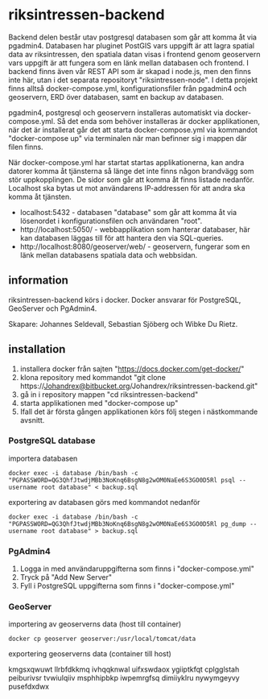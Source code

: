 # riksintressen-backend

Backend delen består utav postgresql databasen som går att komma åt via pgadmin4. Databasen har pluginet PostGIS vars uppgift är att lagra spatial data av riksintressen, den spatiala datan visas i frontend genom geoservern vars uppgift är att fungera som en länk mellan databasen och frontend. I backend finns även vår REST API som är skapad i node.js, men den finns inte här, utan i det separata repositoryt "riksintressen-node". I detta projekt finns alltså docker-compose.yml, konfigurationsfiler från pgadmin4 och geoservern, ERD över databasen, samt en backup av databasen.

pgadmin4, postgresql och geoservern installeras automatiskt via docker-compose.yml. Så det enda som behöver installeras är docker applikationen, när det är installerat går det att starta docker-compose.yml via kommandot "docker-compose up" via terminalen när man befinner sig i mappen där filen finns.

När docker-compose.yml har startat startas applikationerna, kan andra datorer komma åt tjänsterna så länge det inte finns någon brandvägg som stör uppkopplingen. De sidor som går att komma åt finns listade nedanför. Localhost ska bytas ut mot användarens IP-addressen för att andra ska komma åt tjänsten.
* localhost:5432 - databasen "database" som går att komma åt via lösenordet i konfigurationsfilen och användaren "root".
* http://localhost:5050/ - webbapplikation som hanterar databaser, här kan databasen läggas till för att hantera den via SQL-queries.
* http://localhost:8080/geoserver/web/ - geoservern, fungerar som en länk mellan databasens spatiala data och webbsidan.

## information

riksintressen-backend körs i docker. Docker ansvarar för PostgreSQL, GeoServer och PgAdmin4.

Skapare: Johannes Seldevall, Sebastian Sjöberg och Wibke Du Rietz.

## installation

1. installera docker från sajten "https://docs.docker.com/get-docker/"
2. klona repository med kommandot "git clone https://Johandrex@bitbucket.org/Johandrex/riksintressen-backend.git"
3. gå in i repository mappen "cd riksintressen-backend"
4. starta applikationen med "docker-compose up"
5. Ifall det är första gången applikationen körs följ stegen i nästkommande avsnitt.

### PostgreSQL database
importera databasen

    docker exec -i database /bin/bash -c "PGPASSWORD=QG3QhfJtwdjMBb3NoKnq6BsgN8g2wOM0NaEe6S3GO0D5Rl psql --username root database" < backup.sql

exportering av databasen görs med kommandot nedanför

    docker exec -i database /bin/bash -c "PGPASSWORD=QG3QhfJtwdjMBb3NoKnq6BsgN8g2wOM0NaEe6S3GO0D5Rl pg_dump --username root database" > backup.sql

### PgAdmin4
1. Logga in med användaruppgifterna som finns i "docker-compose.yml"
2. Tryck på "Add New Server"
3. Fyll i PostgreSQL uppgifterna som finns i "docker-compose.yml"

### GeoServer
importering av geoserverns data (host till container)

    docker cp geoserver geoserver:/usr/local/tomcat/data

exportering geoserverns data (container till host)

kmgsxqwuwt llrbfdkkmq ivhqqknwal uifxswdaox ygiiptkfqt cplgglstah
peiburivsr tvwiulqiiv msphhipbkp iwpemrgfsq dimiiyklru nywymgeyvy pusefdxdwx
